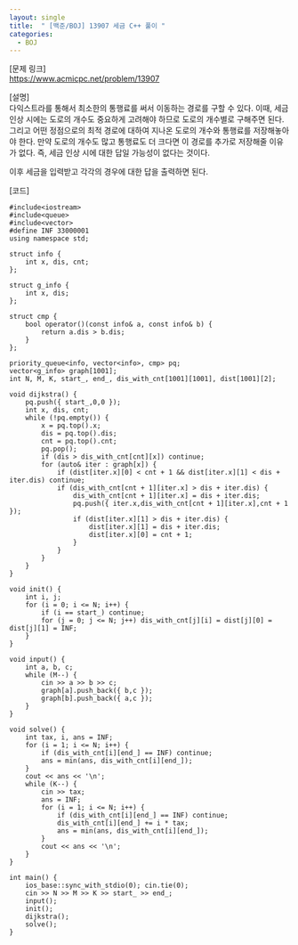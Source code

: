 ```yaml
---
layout: single
title:  " [백준/BOJ] 13907 세금 C++ 풀이 "
categories:
  - BOJ
---
```


[문제 링크]   
<https://www.acmicpc.net/problem/13907>

[설명]   
다익스트라를 통해서 최소한의 통행료를 써서 이동하는 경로를 구할 수 있다. 
이때, 세금 인상 시에는 도로의 개수도 중요하게 고려해야 하므로 도로의 개수별로 구해주면 된다. 
그리고 어떤 정점으로의 최적 경로에 대하여 지나온 도로의 개수와 통행료를 저장해놓아야 한다. 
만약 도로의 개수도 많고 통행료도 더 크다면 이 경로를 추가로 저장해줄 이유가 없다. 
즉, 세금 인상 시에 대한 답일 가능성이 없다는 것이다. 

이후 세금을 입력받고 각각의 경우에 대한 답을 출력하면 된다.

[코드]    
```
#include<iostream>
#include<queue>
#include<vector>
#define INF 33000001
using namespace std;

struct info {
	int x, dis, cnt;
};

struct g_info {
	int x, dis;
};

struct cmp {
	bool operator()(const info& a, const info& b) {
		return a.dis > b.dis;
	}
};

priority_queue<info, vector<info>, cmp> pq;
vector<g_info> graph[1001];
int N, M, K, start_, end_, dis_with_cnt[1001][1001], dist[1001][2];

void dijkstra() {
	pq.push({ start_,0,0 });
	int x, dis, cnt;
	while (!pq.empty()) {
		x = pq.top().x;
		dis = pq.top().dis;
		cnt = pq.top().cnt;
		pq.pop();
		if (dis > dis_with_cnt[cnt][x]) continue;
		for (auto& iter : graph[x]) {
			if (dist[iter.x][0] < cnt + 1 && dist[iter.x][1] < dis + iter.dis) continue;
			if (dis_with_cnt[cnt + 1][iter.x] > dis + iter.dis) {
				dis_with_cnt[cnt + 1][iter.x] = dis + iter.dis;
				pq.push({ iter.x,dis_with_cnt[cnt + 1][iter.x],cnt + 1 });
				if (dist[iter.x][1] > dis + iter.dis) {
					dist[iter.x][1] = dis + iter.dis;
					dist[iter.x][0] = cnt + 1;
				}
			}
		}
	}
}

void init() {
	int i, j;
	for (i = 0; i <= N; i++) {
		if (i == start_) continue;
		for (j = 0; j <= N; j++) dis_with_cnt[j][i] = dist[j][0] = dist[j][1] = INF;
	}
}

void input() {
	int a, b, c;
	while (M--) {
		cin >> a >> b >> c;
		graph[a].push_back({ b,c });
		graph[b].push_back({ a,c });
	}
}

void solve() {
	int tax, i, ans = INF;
	for (i = 1; i <= N; i++) {
		if (dis_with_cnt[i][end_] == INF) continue;
		ans = min(ans, dis_with_cnt[i][end_]);
	}
	cout << ans << '\n';
	while (K--) {
		cin >> tax;
		ans = INF;
		for (i = 1; i <= N; i++) {
			if (dis_with_cnt[i][end_] == INF) continue;
			dis_with_cnt[i][end_] += i * tax;
			ans = min(ans, dis_with_cnt[i][end_]);
		}
		cout << ans << '\n';
	}
}

int main() {
	ios_base::sync_with_stdio(0); cin.tie(0);
	cin >> N >> M >> K >> start_ >> end_;
	input();
	init();
	dijkstra();
	solve();
}
```
